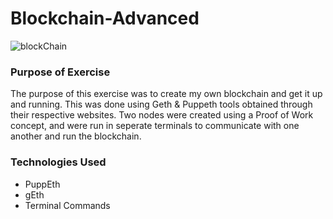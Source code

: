 # Blockchain-Advanced
![blockChain](https://www.paymentsjournal.com/wp-content/uploads/2019/04/blockchain-3508589_1920.png)

### Purpose of Exercise
The purpose of this exercise was to create my own blockchain and get it up and running. This was done using Geth & Puppeth tools obtained through their respective websites. Two nodes were created using a Proof of Work concept, and were run in seperate terminals to communicate with one another and run the blockchain.

### Technologies Used
* PuppEth
* gEth
* Terminal Commands